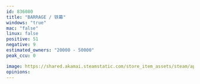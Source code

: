 ```yaml
---
id: 836080
title: "BARRAGE / 铁幕"
windows: "true"
mac: "false"
linux: false
positive: 51
negative: 9
estimated_owners: "20000 - 50000"
peak_ccu: 0

image: https://shared.akamai.steamstatic.com/store_item_assets/steam/apps/836080/header.jpg?t=1731521829
opinions:
---
```


